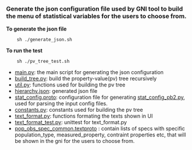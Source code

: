  ### Generate the json configuration file used by GNI tool to build the menu of statistical variables for the users to choose from.
 
 **To generate the json file**
 
        sh ./generate_json.sh
        
**To run the test** 

        sh ./pv_tree_test.sh
 
 * [main.py](./main.py): the main script for generating the json configuration 
 * [build_tree.py](./build_tree.py): build the property-value(pv) tree recursively
 * [util.py](./util.py): functions used for building the pv tree
 * [hierarchy.json](./hierarchy.json): generated json file 
 * [stat_config.proto](./stat_config.proto): configuration file for generating [stat_config_pb2.py](./stat_config_pb2.py), used for parsing the input config files. 
 * [constants.py](./constants.py): constants used for building the pv tree
 * [text_format.py](./text_format.py): functions formating the texts shown in UI
 * [text_format_test.py](./text_format_test.py): unittest for text_format.py
 * [pop_obs_spec_common.textproto](./pop_obs_spec_common.textproto) : contain lists of specs with specific population_type, measured_property, contraint properties etc, that will be shown in the gni for the users to choose from. 


